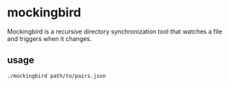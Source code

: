 mockingbird
===========

Mockingbird is a recursive directory synchronization tool that watches a file and triggers when it changes.

## usage

```
./mockingbird path/to/pairs.json